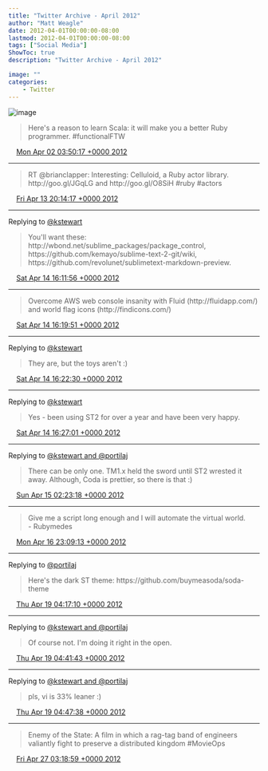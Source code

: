 ```yaml
---
title: "Twitter Archive - April 2012"
author: "Matt Weagle"
date: 2012-04-01T00:00:00-08:00
lastmod: 2012-04-01T00:00:00-08:00
tags: ["Social Media"]
ShowToc: true
description: "Twitter Archive - April 2012"

image: ""
categories: 
    - Twitter
---
```

![image](/sadtwitterbird3.jpg)

> Here's a reason to learn Scala: it will make you a better Ruby programmer\.  \#functionalFTW

<img src="./media/tweet.ico" width="12" /> [Mon Apr 02 03:50:17 +0000 2012](https://twitter.com/mweagle/status/186661809112092673)

----

> RT @brianclapper: Interesting: Celluloid, a Ruby actor library\. http://goo\.gl/JGqLG and http://goo\.gl/O8SiH \#ruby \#actors

<img src="./media/tweet.ico" width="12" /> [Fri Apr 13 20:14:17 +0000 2012](https://twitter.com/mweagle/status/190895703470518272)

----

Replying to [@kstewart](https://twitter.com/kstewart/status/191195167489925120)

> You'll want these: http://wbond\.net/sublime\_packages/package\_control, https://github\.com/kemayo/sublime\-text\-2\-git/wiki, https://github\.com/revolunet/sublimetext\-markdown\-preview\.

<img src="./media/tweet.ico" width="12" /> [Sat Apr 14 16:11:56 +0000 2012](https://twitter.com/mweagle/status/191197101890347008)

----

> Overcome AWS web console insanity with Fluid \(http://fluidapp\.com/\) and world flag icons \(http://findicons\.com/\)

<img src="./media/tweet.ico" width="12" /> [Sat Apr 14 16:19:51 +0000 2012](https://twitter.com/mweagle/status/191199094310576128)

----

Replying to [@kstewart](https://twitter.com/kstewart/status/191199611434713088)

> They are, but the toys aren't :\)

<img src="./media/tweet.ico" width="12" /> [Sat Apr 14 16:22:30 +0000 2012](https://twitter.com/mweagle/status/191199764669411330)

----

Replying to [@kstewart](https://twitter.com/kstewart/status/191199951517253632)

> Yes \- been using ST2 for over a year and have been very happy\.

<img src="./media/tweet.ico" width="12" /> [Sat Apr 14 16:27:01 +0000 2012](https://twitter.com/mweagle/status/191200899627102211)

----

Replying to [@kstewart and @portilaj](https://twitter.com/kstewart/status/191326133814444032)

> There can be only one\. TM1\.x held the sword until ST2 wrested it away\. Although, Coda is prettier, so there is that :\)

<img src="./media/tweet.ico" width="12" /> [Sun Apr 15 02:23:18 +0000 2012](https://twitter.com/mweagle/status/191350960487018496)

----

> Give me a script long enough and I will automate the virtual world\.    
> 	\- Rubymedes

<img src="./media/tweet.ico" width="12" /> [Mon Apr 16 23:09:13 +0000 2012](https://twitter.com/mweagle/status/192026893120323584)

----

Replying to [@portilaj](https://twitter.com/portilaj/status/191323601364987905)

> Here's the dark ST theme: https://github\.com/buymeasoda/soda\-theme

<img src="./media/tweet.ico" width="12" /> [Thu Apr 19 04:17:10 +0000 2012](https://twitter.com/mweagle/status/192829167514038273)

----

Replying to [@kstewart and @portilaj](https://twitter.com/kstewart/status/192830242396717056)

> Of course not\.  I'm doing it right in the open\.

<img src="./media/tweet.ico" width="12" /> [Thu Apr 19 04:41:43 +0000 2012](https://twitter.com/mweagle/status/192835346285854720)

----

Replying to [@kstewart and @portilaj](https://twitter.com/kstewart/status/192835962554945538)

> pls, vi is 33% leaner :\)

<img src="./media/tweet.ico" width="12" /> [Thu Apr 19 04:47:38 +0000 2012](https://twitter.com/mweagle/status/192836831899942912)

----

> Enemy of the State: A film in which a rag\-tag band of engineers valiantly fight to preserve a distributed kingdom \#MovieOps

<img src="./media/tweet.ico" width="12" /> [Fri Apr 27 03:18:59 +0000 2012](https://twitter.com/mweagle/status/195713625153994752)